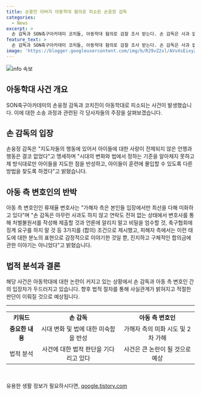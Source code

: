 ```yaml
---
title: 손흥민 아버지 아동학대 혐의로 피소된 손웅정 감독
categories:
  - News
excerpt: >
  손 감독과 SON축구아카데미 코치들, 아동학대 혐의로 검찰 조사 받는다. 손 감독은 사과 없이 혐의를 부인하고, 변호인은 2차 가해로 비난. 손 감독은 사실관계 밝히며 합의금 거부, 변호인은 권력에 맞서 학대 신고한 이유 설명.
feature_text: >
  손 감독과 SON축구아카데미 코치들, 아동학대 혐의로 검찰 조사 받는다. 손 감독은 사과 없이 혐의를 부인하고, 변호인은 2차 가해로 비난. 손 감독은 사실관계 밝히며 합의금 거부, 변호인은 권력에 맞서 학대 신고한 이유 설명.
image: 'https://blogger.googleusercontent.com/img/b/R29vZ2xl/AVvXsEixyZcFfHzMRdzZMjFBmAUKJYCLCGyLL1o632UiGVXcaFdKo_bkvkuCioo0uUKlGfBVcT3P84aROyZIXSBEx3Aw5nCQ3pTgDom1WDC4m8eifvWiAmWEEVb4x6G_l8C0QH225ldMjyaFvpxGEBGNO37VmDTDMHGhJPq73UglMfDca1-0aw/s1600/blogspot.png'
---
```


<p><img src="https://blogger.googleusercontent.com/img/b/R29vZ2xl/AVvXsEixyZcFfHzMRdzZMjFBmAUKJYCLCGyLL1o632UiGVXcaFdKo_bkvkuCioo0uUKlGfBVcT3P84aROyZIXSBEx3Aw5nCQ3pTgDom1WDC4m8eifvWiAmWEEVb4x6G_l8C0QH225ldMjyaFvpxGEBGNO37VmDTDMHGhJPq73UglMfDca1-0aw/s1600/blogspot.png" alt="info 속보" /></p>

<h2 data-ke-size="size26">아동학대 사건 개요</h2>

<p data-ke-size="size16">SON축구아카데미의 손웅정 감독과 코치진이 아동학대로 피소되는 사건이 발생했습니다. 이에 대한 소송 과정과 관련된 각 당사자들의 주장을 살펴보겠습니다.</p>

<h2 data-ke-size="size26">손 감독의 입장</h2>

<p data-ke-size="size16">손웅정 감독은 "지도자들의 행동에 있어서 아이들에 대한 사랑이 전제되지 않은 언행과 행동은 결코 없었다"고 맹세하며 "시대의 변화와 법에서 정하는 기준을 알아채지 못하고 제 방식대로만 아이들을 지도한 점을 반성하고, 아이들이 훈련에 몰입할 수 있도록 다른 방법을 찾도록 하겠다"고 밝혔습니다.</p>

<h2 data-ke-size="size26">아동 측 변호인의 반박</h2>

<p data-ke-size="size16">아동 측 변호인인 류재율 변호사는 "가해자 측은 본인들 입장에서만 최선을 다해 미화하고 있다"며 "손 감독은 아무런 사과도 하지 않고 연락도 전혀 없는 상태에서 변호사를 통해 처벌불원서를 작성해 제출할 것과 언론에 알리지 말고 비밀을 엄수할 것, 축구협회에 징계 요구를 하지 말 것 등 3가지를 (합의) 조건으로 제시했고, 피해자 측에서는 이런 태도에 대한 분노의 표현으로 감정적으로 이야기한 것일 뿐, 진지하고 구체적인 합의금에 관한 이야기는 아니었다"고 밝혔습니다.</p>

<h2 data-ke-size="size26">법적 분석과 결론</h2>

<p data-ke-size="size16">해당 사건은 아동학대에 대한 논란이 커지고 있는 상황에서 손 감독과 아동 측 변호인 간의 입장차가 두드러지고 있습니다. 향후 법적 절차를 통해 사실관계가 밝혀지고 적절한 판단이 이뤄질 것으로 예상됩니다.</p>

<hr>

<table style="width: 100%;">
<tbody>
<tr>
<td style="text-align: center; height: 17px;"><b>키워드</b></td>
<td style="text-align: center; height: 17px;"><b>손 감독</b></td>
<td style="text-align: center; height: 17px;"><b>아동 측 변호인</b></td>
</tr>
<tr>
<td style="text-align: center; height: 17px;"><b>중요한 내용</b></td>
<td style="text-align: center; height: 17px;">시대 변화 및 법에 대한 미숙함을 반성</td>
<td style="text-align: center; height: 17px;">가해자 측의 미화 시도 및 2차 가해</td>
</tr>
<tr>
<td style="text-align: center; height: 17px;">법적 분석</td>
<td style="text-align: center; height: 17px;">사건에 대한 법적 판단을 기다리고 있다</td>
<td style="text-align: center; height: 17px;">사건은 큰 논란이 될 것으로 예상</td>
</tr>
</tbody>
</table>

<p data-ke-size="size16">&nbsp;</p>
유용한 생활 정보가 필요하시다면, <a href="https://qoogle.tistory.com" rel="dofollow">qoogle.tistory.com</a>


